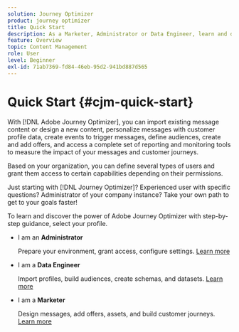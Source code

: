 ```yaml
---
solution: Journey Optimizer
product: journey optimizer
title: Quick Start
description: As a Marketer, Administrator or Data Engineer, learn and discover the power of Adobe Journey Optimizer with step-by-step guidance.
feature: Overview
topic: Content Management
role: User
level: Beginner
exl-id: 71ab7369-fd84-46eb-95d2-941bd887d565
---
```

# Quick Start {#cjm-quick-start}

With [!DNL Adobe Journey Optimizer], you can import existing message content or design a new content, personalize messages with customer profile data, create events to trigger messages, define audiences, create and add offers, and access a complete set of reporting and monitoring tools to measure the impact of your messages and customer journeys.

Based on your organization, you can define several types of users and grant them access to certain capabilities depending on their permissions.

Just starting with [!DNL Journey Optimizer]? Experienced user with specific questions? Administrator of your company instance? Take your own path to get to your goals faster!

To learn and discover the power of Adobe Journey Optimizer with step-by-step guidance, select your profile.

* I am an **Administrator**
  
  Prepare your environment, grant access, configure settings. [Learn more](path/administrator.md)

* I am a **Data Engineer**

  Import profiles, build audiences, create schemas, and datasets. [Learn more](path/data-engineer.md)

* I am a **Marketer**

  Design messages, add offers, assets, and build customer journeys. [Learn more](path/marketer.md)
